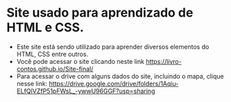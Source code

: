 Site usado para aprendizado de HTML e CSS.
=================
<!--ts-->
   * Este site está sendo utilizado para aprender diversos elementos do HTML, CSS entre outros.
   * Você pode acessar o site clicando neste link https://livro-contos.github.io/Site-final/
   * Para acessar o drive com alguns dados do site, incluindo o mapa, clique nesse link: https://drive.google.com/drive/folders/1Aqiu-ELfQIVZfP51pFWsL_-ywwU96GGF?usp=sharing
<!--te-->
